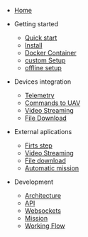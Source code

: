 <!-- docs/_sidebar.md -->

- [Home](/)

- Getting started

  - [Quick start](GettingStarted/QuickStart.md)
  - [Install](GettingStarted/Instalation.md)
  - [Docker Container](GettingStarted/DockerContainer.md)
  - [custom Setup](GettingStarted/Instalation.md)
  - [offline setup](GettingStarted/OfflineSetup.md)

- Devices integration

  - [Telemetry ](deviceIntegration/Telemetria.md)
  - [Commands to UAV ](deviceIntegration/Mission.md)
  - [Video Streaming ](deviceIntegration/videoStreaming.md)
  - [File Download ](deviceIntegration/DonwloadFiles.md)

- External aplications

  - [Firts step ](ExternalApplication/FirstStep.md)
  - [Video Streaming ](ExternalApplication/videoStreaming.md)
  - [File download ](ExternalApplication/DownloadFiles.md)
  - [Automatic mission ](ExternalApplication/DownloadFiles.md)

- Development
  - [Architecture](Development/Architecture.md)
  - [API ](Development/api.md)
  - [Websockets ](Development/websocket.md)
  - [Mission](Development/Architecture.md)
  - [Working Flow](Development/Architecture.md)
